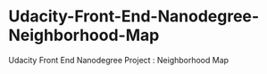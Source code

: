 # Udacity-Front-End-Nanodegree-Neighborhood-Map
Udacity Front End Nanodegree Project : Neighborhood Map
